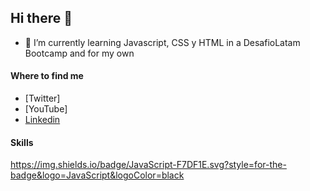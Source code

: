 ## Hi there 👋

<!--
**IsabelLina2023/IsabelLina2023** is a ✨ _special_ ✨ repository because its `README.md` (this file) appears on your GitHub profile-->

- 🌱 I’m currently learning Javascript, CSS y HTML in a DesafioLatam Bootcamp and for my own

#### Where to find me

- [Twitter]
- [YouTube]
- [Linkedin](www.linkedin.com/in/isabel-rojas-gonzález-59a47a317)

#### Skills

https://img.shields.io/badge/JavaScript-F7DF1E.svg?style=for-the-badge&logo=JavaScript&logoColor=black
